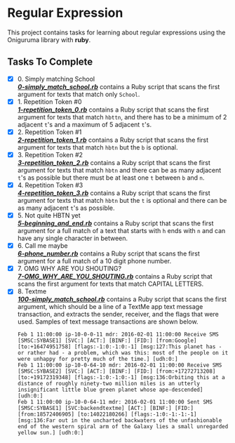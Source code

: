 # Regular Expression

This project contains tasks for learning about regular expressions using the Oniguruma library with **ruby**.

## Tasks To Complete

+ [x] 0\. Simply matching School <br/>_**[0-simply_match_school.rb](0-simply_match_school.rb)**_ contains a Ruby script that scans the first argument for texts that match only `School`.
+ [x] 1\. Repetition Token #0 <br/>_**[1-repetition_token_0.rb](1-repetition_token_0.rb)**_ contains a Ruby script that scans the first argument for texts that match `hbttn`, and there has to be a minimum of 2 adjacent `t`'s and a maximum of 5 adjacent `t`'s.
+ [x] 2\. Repetition Token #1 <br/>_**[2-repetition_token_1.rb](2-repetition_token_1.rb)**_ contains a Ruby script that scans the first argument for texts that match `hbtn` but the `b` is optional.
+ [x] 3\. Repetition Token #2 <br/>_**[3-repetition_token_2.rb](3-repetition_token_2.rb)**_ contains a Ruby script that scans the first argument for texts that match `hbtn` and there can be as many adjacent `t`'s as possible but there must be at least one `t` between `b` and `n`.
+ [x] 4\. Repetition Token #3 <br/>_**[4-repetition_token_3.rb](4-repetition_token_3.rb)**_ contains a Ruby script that scans the first argument for texts that match `hbtn` but the `t` is optional and there can be as many adjacent `t`'s as possible.
+ [x] 5\. Not quite HBTN yet <br/>_**[5-beginning_and_end.rb](5-beginning_and_end.rb)**_ contains a Ruby script that scans the first argument for a full match of a text that starts with `h` ends with `n` and can have any single character in between.
+ [x] 6\. Call me maybe <br/>_**[6-phone_number.rb](6-phone_number.rb)**_ contains a Ruby script that scans the first argument for a full match of a 10 digit phone number.
+ [x] 7\. OMG WHY ARE YOU SHOUTING? <br/>_**[7-OMG_WHY_ARE_YOU_SHOUTING.rb](7-OMG_WHY_ARE_YOU_SHOUTING.rb)**_ contains a Ruby script that scans the first argument for texts that match CAPITAL LETTERS.
+ [x] 8\. Textme <br/>_**[100-simply_match_school.rb](100-simply_match_school.rb)**_ contains a Ruby script that scans the first argument, which should be a line of a TextMe app text message transaction, and extracts the sender, receiver, and the flags that were used. Samples of text message transactions are shown below.
  ```text
  Feb 1 11:00:00 ip-10-0-0-11 mdr: 2016-02-01 11:00:00 Receive SMS [SMSC:SYBASE1] [SVC:] [ACT:] [BINF:] [FID:] [from:Google] [to:+16474951758] [flags:-1:0:-1:0:-1] [msg:127:This planet has - or rather had - a problem, which was this: most of the people on it were unhappy for pretty much of the time.] [udh:0:]
  Feb 1 11:00:00 ip-10-0-64-10 mdr: 2016-02-01 11:00:00 Receive SMS [SMSC:SYBASE2] [SVC:] [ACT:] [BINF:] [FID:] [from:+17272713208] [to:+19172319348] [flags:-1:0:-1:0:-1] [msg:136:Orbiting this at a distance of roughly ninety-two million miles is an utterly insignificant little blue green planet whose ape-descended] [udh:0:]
  Feb 1 11:00:00 ip-10-0-64-11 mdr: 2016-02-01 11:00:00 Sent SMS [SMSC:SYBASE1] [SVC:backendtextme] [ACT:] [BINF:] [FID:] [from:18572406905] [to:14022180266] [flags:-1:0:-1:-1:-1] [msg:136:Far out in the uncharted backwaters of the unfashionable end of the western spiral arm of the Galaxy lies a small unregarded yellow sun.] [udh:0:]
  ```
